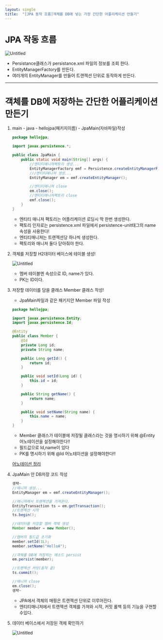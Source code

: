 ```yaml
---
layout: single
title:  "[JPA 동작 흐름]객체를 DB에 넣는 가장 간단한 어플리케이션 만들기"
---
```


# JPA 작동 흐름

![Untitled](https://wakeful-fang-580.notion.site/image/https%3A%2F%2Fs3-us-west-2.amazonaws.com%2Fsecure.notion-static.com%2Fd132bd34-dc44-462f-8d38-a087b2772a8f%2FUntitled.png?id=c2b9a48e-7f49-4cfc-a4d3-aeb9b83dd691&table=block&spaceId=0a3516d8-1359-4f15-96f8-67198b036621&width=1060&userId=&cache=v2)

- Persistance클래스가 persistance.xml 파일의 정보를 조회 한다.
- EntityManagerFactory를 만든다.
- 여러개의 EntityManager를 만들어 트랜젝션 단위로 동작하게 만든다.

---

# 객체를 DB에 저장하는 간단한 어플리케이션 만든기

1. main - java - hellojpa(패키지이름) - JpaMain(자바파일)작성
    
    ```java
    package hellojpa;
    
    import javax.persistence.*;
    
    public class JpaMain {
        public static void main(String[] args) {
            //엔티티매니져팩토리 생성...
            EntityManagerFactory emf = Persistence.createEntityManagerFactory("hello");
            ///엔티티매니져 생성...
            EntityManager em = emf.createEntityManager();

            //엔티티매니져 close
            em.close();
            //엔티티매니져팩토리 close
            emf.close();
        }
    }
    ```
    
    - 엔티티 매니져 팩토리는 어플리케이션 로딩시 딱 한번 생성한다.
    - 팩토리 인자로는 persistence.xml 파일에서 persistence-unit태그의 name속성을 사용한다!
    - 엔티티매니져는 트랜젝션당 하나씩 생성한다.
    - 팩토리와 매니져 둘다 닫아줘야 한다.

2. 객체를 저장할 H2데이터 베이스에 테이블 생성!
    
    ![Untitled](https://wakeful-fang-580.notion.site/image/https%3A%2F%2Fs3-us-west-2.amazonaws.com%2Fsecure.notion-static.com%2Fd02abdf1-6833-4f38-849b-d0a2fd426827%2FUntitled.png?id=d2f9cef0-e26a-40fd-9e08-4d9e9eddd30a&table=block&spaceId=0a3516d8-1359-4f15-96f8-67198b036621&width=960&userId=&cache=v2)
    
    - 멤버 테이블엔 속성으로 ID, name가 있다.
    - PK는 ID이다.
    
3. 저장할 데이터를 담을 클래스 Member 클래스 작성!
    - JpaMain파일과 같은 패키지안 Member 파일 작성
    
    ```java
    package hellojpa;
    
    import javax.persistence.Entity;
    import javax.persistence.Id;
    
    @Entity
    public class Member {
        @Id
        private Long id;
        private String name;
    
        public Long getId() {
            return id;
        }
    
        public void setId(Long id) {
            this.id = id;
        }
    
        public String getName() {
            return name;
        }
    
        public void setName(String name) {
            this.name = name;
        }
    }
    ```
    
    - Member 클래스가 테이블에 저장될 클래스라는 것을 명시하기 위해 @Entity 어노테이션을 설정해야한다!!
    - 필드값으로 Id,name이 있다
    - PK를 명시하기 위해 @Id 어노테이션을 설정해야한다!!
    
    [어노테이션 정리](https://hbase.tistory.com/169)
    
4. JpaMain 안 DB저장 코드 작성
    
    ```java
    생략~
    //매니져 생성...
    EntityManager em = emf.createEntityManager();
    
    //매니져에서 트랜젝션을 가져온다.
    EntityTransaction ts = em.getTransaction();
    //트랜젝션 시작
    ts.begin();
    
    //데이터를 저장할 멤버 객체 생성
    Member member = new Member();
    
    //멤버의 필드값 초기화
    member.setId(1L);
    member.setName("HelloA");
    
    //객체를 DB에 저장하는 메소드 persist
    em.persist(member);
    
    //트랜젝션 커밋(동작 끝)
    ts.commit();
    
    //매니져 close
    em.close();
    생략~
    ```
    
    - JPA에서 객체의 매핑은 트랜젝션 단위로 이루어진다.
    - 엔티티매니져에서 트랜젝션 객체를 가져와 시작, 커밋 롤백 등의 기능을 구현할수있다.
    
5. 데이터 베이스에서 저장된 객체 확인하기
    
    ![Untitled](https://wakeful-fang-580.notion.site/image/https%3A%2F%2Fs3-us-west-2.amazonaws.com%2Fsecure.notion-static.com%2Ff335173a-9f2b-4e01-93eb-ea21b4f93fa0%2FUntitled.png?id=4d2fa71c-7bed-48c4-81f1-680eb81125fc&table=block&spaceId=0a3516d8-1359-4f15-96f8-67198b036621&width=1060&userId=&cache=v2)